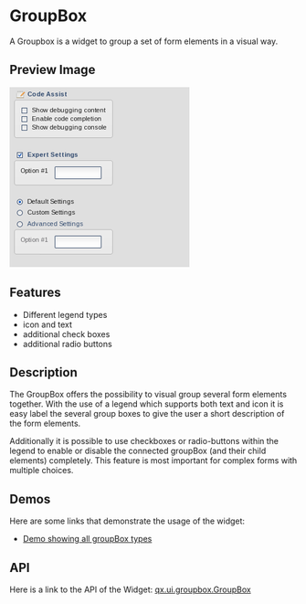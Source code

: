 GroupBox
========

A Groupbox is a widget to group a set of form elements in a visual way.

Preview Image
-------------

![groupbox_complete.png](groupbox_complete.png)

Features
--------

-   Different legend types
-   icon and text
-   additional check boxes
-   additional radio buttons

Description
-----------

The GroupBox offers the possibility to visual group several form elements together. With the use of a legend which supports both text and icon it is easy label the several group boxes to give the user a short description of the form elements.

Additionally it is possible to use checkboxes or radio-buttons within the legend to enable or disable the connected groupBox (and their child elements) completely. This feature is most important for complex forms with multiple choices.

Demos
-----

Here are some links that demonstrate the usage of the widget:

-   [Demo showing all groupBox types](apps://demobrowser/#widget~GroupBox.html)

API
---

Here is a link to the API of the Widget:
[qx.ui.groupbox.GroupBox](apps://apiviewer/#qx.ui.groupbox)
